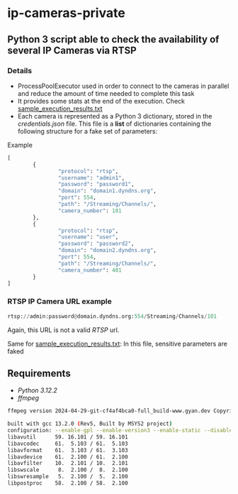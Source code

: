 # ip-cameras-private

## Python 3 script able to check the availability of several IP Cameras via RTSP

### Details

* ProcessPoolExecutor used in order to connect to the cameras in parallel and reduce the amount of time needed to complete this task
* It provides some stats at the end of the execution. Check [sample_execution_results.txt](https://github.com/mvarrone/check-rtsp-camera-status/blob/master/sample_execution_results.txt)
* Each camera is represented as a Python 3 dictionary, stored in the *credentials.json* file. This file is a **list** of dictionaries containing the following structure for a fake set of parameters:

Example

```python
[
        {
                "protocol": "rtsp",
                "username": "admin1",
                "password": "password1",
                "domain": "domain1.dyndns.org",
                "port": 554,
                "path": "/Streaming/Channels/",
                "camera_number": 101
        },
        {
                "protocol": "rtsp",
                "username": "user",
                "password": "password2",
                "domain": "domain2.dyndns.org",
                "port": 554,
                "path": "/Streaming/Channels/",
                "camera_number": 401
        }
]
```

### RTSP IP Camera URL example

```python
rtsp://admin:password@domain.dyndns.org:554/Streaming/Channels/101
```

Again, this URL is not a valid *RTSP* url. 

Same for [sample_execution_results.txt](https://github.com/mvarrone/check-rtsp-camera-status/blob/master/sample_execution_results.txt): In this file, sensitive parameters are faked

## Requirements

- *Python 3.12.2*
- *ffmpeg*

```bash
ffmpeg version 2024-04-29-git-cf4af4bca0-full_build-www.gyan.dev Copyright (c) 2000-2024 the FFmpeg developers

built with gcc 13.2.0 (Rev5, Built by MSYS2 project)
configuration: --enable-gpl --enable-version3 --enable-static --disable-w32threads --disable-autodetect --enable-fontconfig --enable-iconv --enable-gnutls --enable-libxml2 --enable-gmp --enable-bzlib --enable-lzma --enable-libsnappy --enable-zlib --enable-librist --enable-libsrt --enable-libssh --enable-libzmq --enable-avisynth --enable-libbluray --enable-libcaca --enable-sdl2 --enable-libaribb24 --enable-libaribcaption --enable-libdav1d --enable-libdavs2 --enable-libuavs3d --enable-libxevd --enable-libzvbi --enable-librav1e --enable-libsvtav1 --enable-libwebp --enable-libx264 --enable-libx265 --enable-libxavs2 --enable-libxeve --enable-libxvid --enable-libaom --enable-libjxl --enable-libopenjpeg --enable-libvpx --enable-mediafoundation --enable-libass --enable-frei0r --enable-libfreetype --enable-libfribidi --enable-libharfbuzz --enable-liblensfun --enable-libvidstab --enable-libvmaf --enable-libzimg --enable-amf --enable-cuda-llvm --enable-cuvid --enable-dxva2 --enable-d3d11va --enable-d3d12va --enable-ffnvcodec --enable-libvpl --enable-nvdec --enable-nvenc --enable-vaapi --enable-libshaderc --enable-vulkan --enable-libplacebo --enable-opencl --enable-libcdio --enable-libgme --enable-libmodplug --enable-libopenmpt --enable-libopencore-amrwb --enable-libmp3lame --enable-libshine --enable-libtheora --enable-libtwolame --enable-libvo-amrwbenc --enable-libcodec2 --enable-libilbc --enable-libgsm --enable-libopencore-amrnb --enable-libopus --enable-libspeex --enable-libvorbis --enable-ladspa --enable-libbs2b --enable-libflite --enable-libmysofa --enable-librubberband --enable-libsoxr --enable-chromaprint
libavutil      59. 16.101 / 59. 16.101
libavcodec     61.  5.103 / 61.  5.103
libavformat    61.  3.103 / 61.  3.103
libavdevice    61.  2.100 / 61.  2.100
libavfilter    10.  2.101 / 10.  2.101
libswscale      8.  2.100 /  8.  2.100
libswresample   5.  2.100 /  5.  2.100
libpostproc    58.  2.100 / 58.  2.100
```